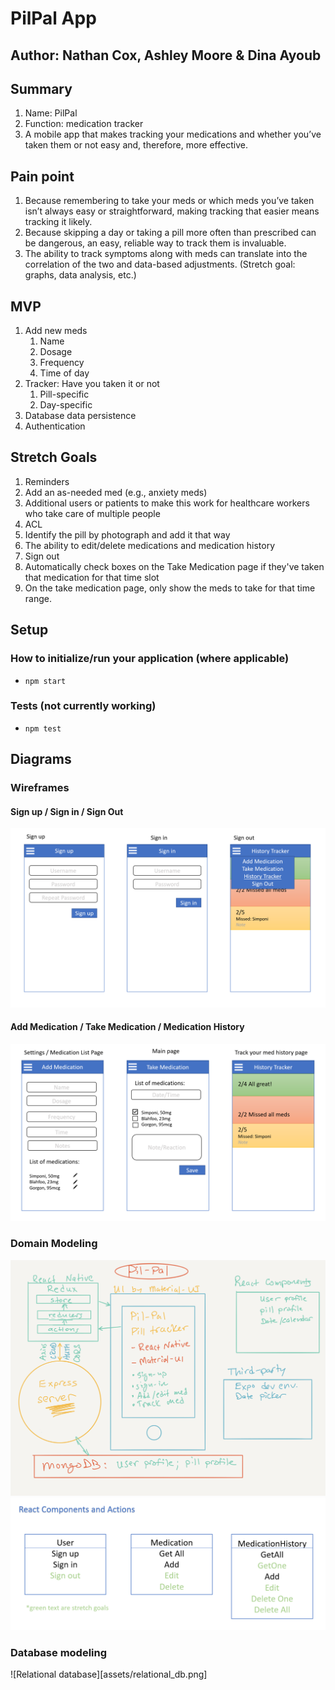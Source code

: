# PilPal App

## Author: Nathan Cox, Ashley Moore & Dina Ayoub

## Summary

1. Name: PilPal
2. Function: medication tracker
3. A mobile app that makes tracking your medications and whether you’ve taken them or not easy and, therefore, more effective.

## Pain point

1. Because remembering to take your meds or which meds you’ve taken isn’t always easy or straightforward, making tracking that easier means tracking it likely.
2. Because skipping a day or taking a pill more often than prescribed can be dangerous, an easy, reliable way to track them is invaluable.
3. The ability to track symptoms along with meds can translate into the correlation of the two and data-based adjustments. (Stretch goal: graphs, data analysis, etc.)

## MVP

1. Add new meds
	1. Name
	2. Dosage
	3. Frequency
	4. Time of day
2. Tracker: Have you taken it or not
	1. Pill-specific
	2. Day-specific
3. Database data persistence
4. Authentication

## Stretch Goals

1. Reminders
2. Add an as-needed med (e.g., anxiety meds)
3. Additional users or patients to make this work for healthcare workers who take care of multiple people
4. ACL
5. Identify the pill by photograph and add it that way
6. The ability to edit/delete medications and medication history
7. Sign out
8. Automatically check boxes on the Take Medication page if they've taken that medication for that time slot
9. On the take medication page, only show the meds to take for that time range.

## Setup

### How to initialize/run your application (where applicable)

- `npm start`

### Tests (not currently working)

- `npm test`

## Diagrams

### Wireframes

#### Sign up / Sign in / Sign Out

![Wireframes 1 - Sign up/in/out](assets/wireframes1.png)

#### Add Medication / Take Medication / Medication History

![Wireframes 2 - Medication Tracking](assets/wireframes2.png)

### Domain Modeling

![UML](assets/uml.png)
![React Components and Actions](assets/components.png)

### Database modeling

![Relational database][assets/relational_db.png]
